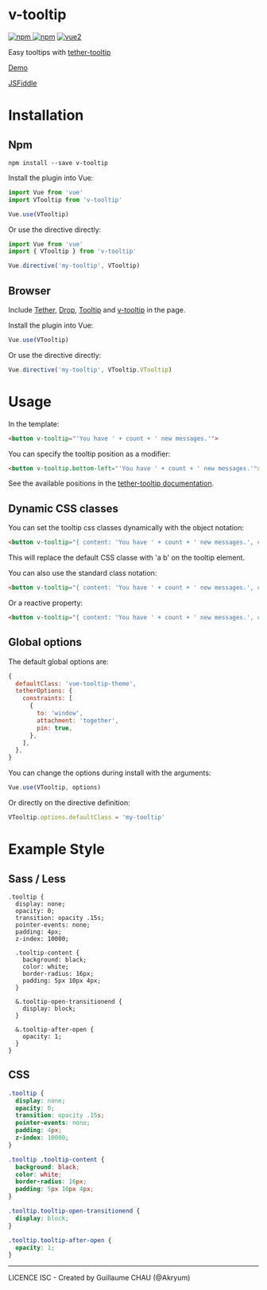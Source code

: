 # v-tooltip

[![npm](https://img.shields.io/npm/v/v-tooltip.svg) ![npm](https://img.shields.io/npm/dm/v-tooltip.svg)](https://www.npmjs.com/package/v-tooltip)
[![vue2](https://img.shields.io/badge/vue-2.x-brightgreen.svg)](https://vuejs.org/)

Easy tooltips with [tether-tooltip](https://github.com/HubSpot/tooltip)

[Demo](https://akryum.github.io/vue-tooltip/)

[JSFiddle](https://jsfiddle.net/Akryum/tsjco74e/)

# Installation

## Npm

```
npm install --save v-tooltip
```

Install the plugin into Vue:

```javascript
import Vue from 'vue'
import VTooltip from 'v-tooltip'

Vue.use(VTooltip)
```

Or use the directive directly:

```javascript
import Vue from 'vue'
import { VTooltip } from 'v-tooltip'

Vue.directive('my-tooltip', VTooltip)
```

## Browser

Include [Tether](http://tether.io/), [Drop](http://github.hubspot.com/drop/), [Tooltip](http://github.hubspot.com/tooltip/) and [v-tooltip](/dist/v-tooltip.browser.js) in the page.

Install the plugin into Vue:

```javascript
Vue.use(VTooltip)
```

Or use the directive directly:

```javascript
Vue.directive('my-tooltip', VTooltip.VTooltip)
```

# Usage

In the template:

```html
<button v-tooltip="'You have ' + count + ' new messages.'">
```

You can specify the tooltip position as a modifier:

```html
<button v-tooltip.bottom-left="'You have ' + count + ' new messages.'">
```

See the available positions in the [tether-tooltip documentation](http://github.hubspot.com/tooltip/#changing-the-positioning).

## Dynamic CSS classes

You can set the tooltip css classes dynamically with the object notation:

```html
<button v-tooltip="{ content: 'You have ' + count + ' new messages.', classes: ['a', 'b'] }">
```

This will replace the default CSS classe with 'a b' on the tooltip element.

You can also use the standard class notation:

```html
<button v-tooltip="{ content: 'You have ' + count + ' new messages.', classes: 'a b' }">
```

Or a reactive property:

```html
<button v-tooltip="{ content: 'You have ' + count + ' new messages.', classes: tooltipClasses }">
```

## Global options

The default global options are:

```javascript
{
  defaultClass: 'vue-tooltip-theme',
  tetherOptions: {
    constraints: [
      {
        to: 'window',
        attachment: 'together',
        pin: true,
      },
    ],
  },
}
```

You can change the options during install with the arguments:

```javascript
Vue.use(VTooltip, options)
```

Or directly on the directive definition:

```javascript
VTooltip.options.defaultClass = 'my-tooltip'
```

# Example Style

## Sass / Less

```less
.tooltip {
  display: none;
  opacity: 0;
  transition: opacity .15s;
  pointer-events: none;
  padding: 4px;
  z-index: 10000;

  .tooltip-content {
    background: black;
    color: white;
    border-radius: 16px;
    padding: 5px 10px 4px;
  }

  &.tooltip-open-transitionend {
    display: block;
  }

  &.tooltip-after-open {
    opacity: 1;
  }
}
```

## CSS

```css
.tooltip {
  display: none;
  opacity: 0;
  transition: opacity .15s;
  pointer-events: none;
  padding: 4px;
  z-index: 10000;
}

.tooltip .tooltip-content {
  background: black;
  color: white;
  border-radius: 16px;
  padding: 5px 10px 4px;
}

.tooltip.tooltip-open-transitionend {
  display: block;
}

.tooltip.tooltip-after-open {
  opacity: 1;
}
```


---

LICENCE ISC - Created by Guillaume CHAU (@Akryum)
